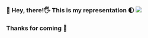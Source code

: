 ### 🐅 Hey, there!🖐  This is my representation 🌓 <img src="https://i.imgur.com/jUFmcSz_d.webp?maxwidth=80&fidelity=grand">
### Thanks for coming 🙋 

<!--
**TheMan1697/TheMan1697** is a ✨ _special_ ✨ repository because its `README.md` (this file) appears on your GitHub profile.

Here are some ideas to get you started:

- 🔭 I’m currently working on ...
- 🌱 I’m currently learning ...
- 👯 I’m looking to collaborate on ...
- 🤔 I’m looking for help with ...
- 💬 Ask me about ...
- 📫 How to reach me: ...
- 😄 Pronouns: ...
- ⚡ Fun fact: ...
-->

